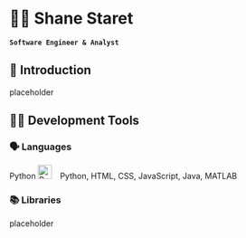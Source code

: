 <!--
**shane-staret/shane-staret** is a ✨ _special_ ✨ repository because its `README.md` (this file) appears on your GitHub profile.
-->

#  🚣‍♀️ Shane Staret
**`Software Engineer & Analyst`**

## 👋 Introduction
placeholder

## 🧑‍💻 Development Tools
### 🗣️ Languages
Python
<img alt="Python" width="25px" style="padding-right:10px;" src="https://cdn.jsdelivr.net/gh/devicons/devicon@latest/icons/python/python-original-wordmark.svg"/>
Python, HTML, CSS, JavaScript, Java, MATLAB

### 📚 Libraries
placeholder
